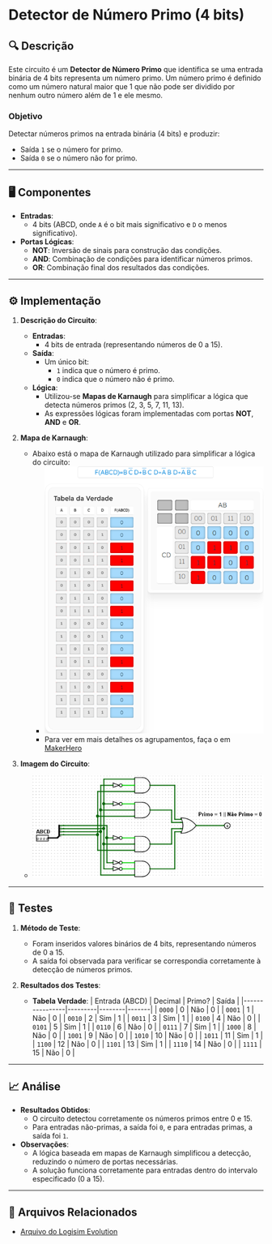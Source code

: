 # Detector de Número Primo (4 bits)

## 🔍 Descrição

Este circuito é um **Detector de Número Primo** que identifica se uma entrada binária de 4 bits representa um número primo. Um número primo é definido como um número natural maior que 1 que não pode ser dividido por nenhum outro número além de 1 e ele mesmo.

### Objetivo

Detectar números primos na entrada binária (4 bits) e produzir:

- Saída `1` se o número for primo.
- Saída `0` se o número não for primo.

---

## 🖥️ Componentes

- **Entradas**:
  - 4 bits (ABCD, onde `A` é o bit mais significativo e `D` o menos significativo).
- **Portas Lógicas**:
  - **NOT**: Inversão de sinais para construção das condições.
  - **AND**: Combinação de condições para identificar números primos.
  - **OR**: Combinação final dos resultados das condições.

---

## ⚙️ Implementação

1. **Descrição do Circuito**:

   - **Entradas**:
     - 4 bits de entrada (representando números de 0 a 15).
   - **Saída**:
     - Um único bit:
       - `1` indica que o número é primo.
       - `0` indica que o número não é primo.
   - **Lógica**:
     - Utilizou-se **Mapas de Karnaugh** para simplificar a lógica que detecta números primos (2, 3, 5, 7, 11, 13).
     - As expressões lógicas foram implementadas com portas **NOT**, **AND** e **OR**.

2. **Mapa de Karnaugh**:

   - Abaixo está o mapa de Karnaugh utilizado para simplificar a lógica do circuito:
     - ![Mapa de Karnaugh](../images/karnaugh_mapa_primos.png)
     - Para ver em mais detalhes os agrupamentos, faça o em [MakerHero](https://www.makerhero.com/blog/mapa-de-karnaugh/)

3. **Imagem do Circuito**:
   - ![Detector de Número Primo](../images/detector_primo.png)

---

## 🔬 Testes

1. **Método de Teste**:

   - Foram inseridos valores binários de 4 bits, representando números de 0 a 15.
   - A saída foi observada para verificar se correspondia corretamente à detecção de números primos.

2. **Resultados dos Testes**:
   - **Tabela Verdade**:
     | Entrada (ABCD) | Decimal | Primo? | Saída |
     |----------------|---------|--------|-------|
     | `0000` | 0 | Não | 0 |
     | `0001` | 1 | Não | 0 |
     | `0010` | 2 | Sim | 1 |
     | `0011` | 3 | Sim | 1 |
     | `0100` | 4 | Não | 0 |
     | `0101` | 5 | Sim | 1 |
     | `0110` | 6 | Não | 0 |
     | `0111` | 7 | Sim | 1 |
     | `1000` | 8 | Não | 0 |
     | `1001` | 9 | Não | 0 |
     | `1010` | 10 | Não | 0 |
     | `1011` | 11 | Sim | 1 |
     | `1100` | 12 | Não | 0 |
     | `1101` | 13 | Sim | 1 |
     | `1110` | 14 | Não | 0 |
     | `1111` | 15 | Não | 0 |

---

## 📈 Análise

- **Resultados Obtidos**:
  - O circuito detectou corretamente os números primos entre 0 e 15.
  - Para entradas não-primas, a saída foi `0`, e para entradas primas, a saída foi `1`.
- **Observações**:
  - A lógica baseada em mapas de Karnaugh simplificou a detecção, reduzindo o número de portas necessárias.
  - A solução funciona corretamente para entradas dentro do intervalo especificado (0 a 15).

---

## 📂 Arquivos Relacionados

- [Arquivo do Logisim Evolution](../src/detector_primo.circ)
